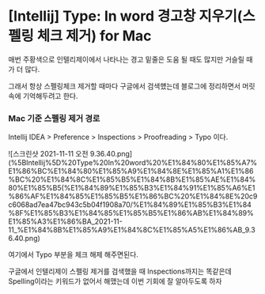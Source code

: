 # [Intellij] Type: In word 경고창 지우기(스펠링 체크 제거) for Mac

매번 주황색으로 인텔리제이에서 나타나는 경고 밑줄은 도움 될 때도 많지만 거슬릴 때가 더 많다.

그래서 항상 스펠링체크 제거할 때마다 구글에서 검색헀는데 블로그에 정리하면서 머릿속에 기억해두려고 한다.

### Mac 기준 스펠링 제거 경로

Intellij IDEA > Preference > Inspections > Proofreading > Typo 이다.

![스크린샷 2021-11-11 오전 9.36.40.png](%5BIntellij%5D%20Type%20In%20word%20%E1%84%80%E1%85%A7%E1%86%BC%E1%84%80%E1%85%A9%E1%84%8E%E1%85%A1%E1%86%BC%20%E1%84%8C%E1%85%B5%E1%84%8B%E1%85%AE%E1%84%80%E1%85%B5(%E1%84%89%E1%85%B3%E1%84%91%E1%85%A6%E1%86%AF%E1%84%85%E1%85%B5%E1%86%BC%20%E1%84%8E%20c9c6068ad7ea47bc943c5b04f1908a70/%E1%84%89%E1%85%B3%E1%84%8F%E1%85%B3%E1%84%85%E1%85%B5%E1%86%AB%E1%84%89%E1%85%A3%E1%86%BA_2021-11-11_%E1%84%8B%E1%85%A9%E1%84%8C%E1%85%A5%E1%86%AB_9.36.40.png)

여기에서 Typo 부분을 체크 해제 해주면된다.

구글에서 인텔리제이 스펠링 제거를 검색했을 때 Inspections까지는 똑같은데 Spelling이라는 키워드가 없어서 해맸는데 이번 기회에 잘 알아두도록 하자